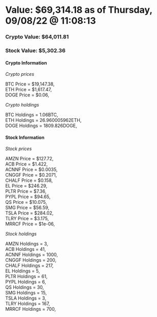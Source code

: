 # Value: $69,314.18 as of Thursday, 09/08/22 @ 11:08:13 

### Crypto Value: $64,011.81

### Stock Value: $5,302.36

#### Crypto Information 
*Crypto prices* 

BTC Price = $19,147.38,  
ETH Price = $1,617.47,  
DOGE Price = $0.06,  


*Crypto holdings* 

BTC Holdings = 1.06BTC,  
ETH Holdings = 26.960005962ETH,  
DOGE Holdings = 1809.826DOGE,  


#### Stock Information 

*Stock prices* 

AMZN Price = $127.72,  
ACB Price = $1.422,  
ACNNF Price = $0.0035,  
CNGGF Price = $0.2071,  
CHALF Price = $0.158,  
EL Price = $246.29,  
PLTR Price = $7.36,  
PYPL Price = $94.65,  
QS Price = $10.075,  
SMG Price = $56.59,  
TSLA Price = $284.02,  
TLRY Price = $3.175,  
MRRCF Price = $1e-06,  


*Stock holdings* 

AMZN Holdings = 3,  
ACB Holdings = 41,  
ACNNF Holdings = 1000,  
CNGGF Holdings = 200,  
CHALF Holdings = 217,  
EL Holdings = 5,  
PLTR Holdings = 61,  
PYPL Holdings = 6,  
QS Holdings = 30,  
SMG Holdings = 15,  
TSLA Holdings = 3,  
TLRY Holdings = 167,  
MRRCF Holdings = 700,  


